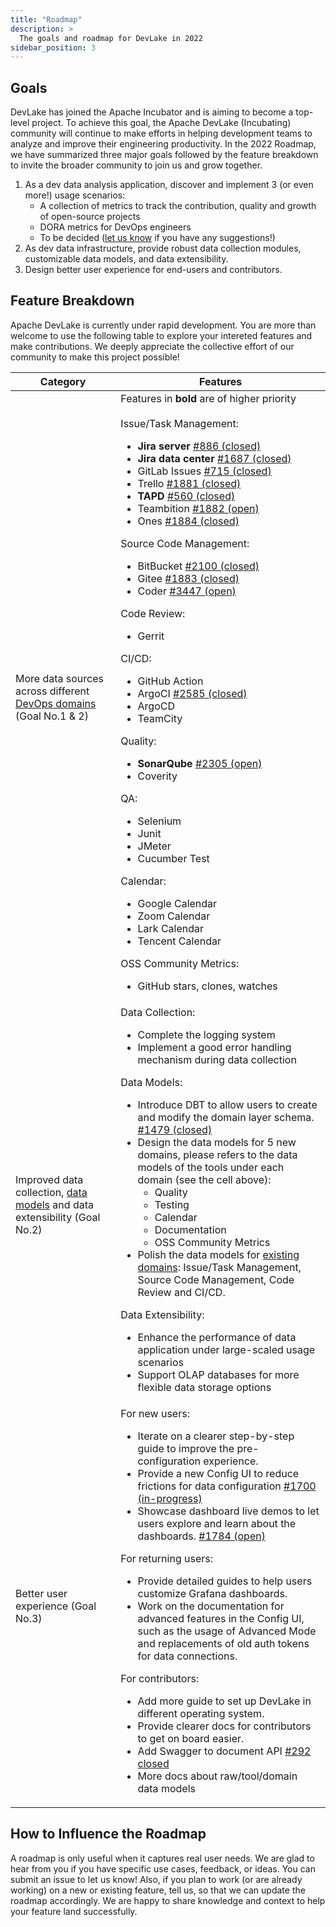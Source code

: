 ```yaml
---
title: "Roadmap"
description: >
  The goals and roadmap for DevLake in 2022
sidebar_position: 3
---
```


## Goals

DevLake has joined the Apache Incubator and is aiming to become a top-level project. To achieve this goal, the Apache DevLake (Incubating) community will continue to make efforts in helping development teams to analyze and improve their engineering productivity. In the 2022 Roadmap, we have summarized three major goals followed by the feature breakdown to invite the broader community to join us and grow together.

1. As a dev data analysis application, discover and implement 3 (or even more!) usage scenarios:
   - A collection of metrics to track the contribution, quality and growth of open-source projects
   - DORA metrics for DevOps engineers
   - To be decided ([let us know](https://join.slack.com/t/devlake-io/shared_invite/zt-17b6vuvps-x98pqseoUagM7EAmKC82xQ) if you have any suggestions!)
2. As dev data infrastructure, provide robust data collection modules, customizable data models, and data extensibility.
3. Design better user experience for end-users and contributors.

## Feature Breakdown

Apache DevLake is currently under rapid development. You are more than welcome to use the following table to explore your intereted features and make contributions. We deeply appreciate the collective effort of our community to make this project possible!

| Category                                                                                                              | Features                                                                                                                                                                                                                                                                                                                                                                                                                                                                                                                                                                                                                                                                                                                                                                                                                                                                                                                                                                                                                                                                                                                                                                                                                                                                                                                                                                                                                                                                                                                                                                                                                                                                                      |
| --------------------------------------------------------------------------------------------------------------------- | --------------------------------------------------------------------------------------------------------------------------------------------------------------------------------------------------------------------------------------------------------------------------------------------------------------------------------------------------------------------------------------------------------------------------------------------------------------------------------------------------------------------------------------------------------------------------------------------------------------------------------------------------------------------------------------------------------------------------------------------------------------------------------------------------------------------------------------------------------------------------------------------------------------------------------------------------------------------------------------------------------------------------------------------------------------------------------------------------------------------------------------------------------------------------------------------------------------------------------------------------------------------------------------------------------------------------------------------------------------------------------------------------------------------------------------------------------------------------------------------------------------------------------------------------------------------------------------------------------------------------------------------------------------------------------------------- |
| More data sources across different [DevOps domains](../DataModels/DevLakeDomainLayerSchema.md) (Goal No.1 & 2)        | Features in **bold** are of higher priority <br/><br/> Issue/Task Management: <ul><li>**Jira server** [#886 (closed)](https://github.com/apache/incubator-devlake/issues/886)</li><li>**Jira data center** [#1687 (closed)](https://github.com/apache/incubator-devlake/issues/1687)</li><li>GitLab Issues [#715 (closed)](https://github.com/apache/incubator-devlake/issues/715)</li><li>Trello [#1881 (closed)](https://github.com/apache/incubator-devlake/issues/1881)</li><li>**TAPD** [#560 (closed)](https://github.com/apache/incubator-devlake/issues/560)</li><li>Teambition [#1882 (open)](https://github.com/apache/incubator-devlake/issues/1882)</li><li>Ones [#1884 (closed)](https://github.com/apache/incubator-devlake/issues/1884)</li></ul> Source Code Management: <ul><li>BitBucket [#2100 (closed)](https://github.com/apache/incubator-devlake/issues/2100)</li><li>Gitee [#1883 (closed)](https://github.com/apache/incubator-devlake/issues/1883)</li><li>Coder [#3447 (open)](https://github.com/apache/incubator-devlake/issues/3447)</li></ul> Code Review: <ul><li>Gerrit</li></ul> CI/CD: <ul><li>GitHub Action</li><li>ArgoCI [#2585 (closed)](https://github.com/apache/incubator-devlake/issues/2585)</li><li>ArgoCD</li><li>TeamCity</li></ul>Quality: <ul><li>**SonarQube** [#2305 (open)](https://github.com/apache/incubator-devlake/issues/2305)</li><li>Coverity</li></ul> QA: <ul><li>Selenium</li><li>Junit</li><li>JMeter</li><li>Cucumber Test</li></ul> Calendar: <ul><li>Google Calendar</li><li>Zoom Calendar</li><li>Lark Calendar</li><li>Tencent Calendar</li></ul> OSS Community Metrics: <ul><li>GitHub stars, clones, watches</li></ul> |
| Improved data collection, [data models](../DataModels/DevLakeDomainLayerSchema.md) and data extensibility (Goal No.2) | Data Collection: <br/> <ul><li>Complete the logging system</li><li>Implement a good error handling mechanism during data collection</li></ul> Data Models:<ul><li>Introduce DBT to allow users to create and modify the domain layer schema. [#1479 (closed)](https://github.com/apache/incubator-devlake/issues/1479)</li><li>Design the data models for 5 new domains, please refers to the data models of the tools under each domain (see the cell above):<ul><li>Quality</li><li>Testing</li><li>Calendar</li><li>Documentation</li><li>OSS Community Metrics</li></ul></li><li>Polish the data models for [existing domains](../DataModels/DevLakeDomainLayerSchema.md): Issue/Task Management, Source Code Management, Code Review and CI/CD.</li></ul> Data Extensibility: <ul><li>Enhance the performance of data application under large-scaled usage scenarios</li><li>Support OLAP databases for more flexible data storage options</li></ul>                                                                                                                                                                                                                                                                                                                                                                                                                                                                                                                                                                                                                                                                                                                                     |
| Better user experience (Goal No.3)                                                                                    | For new users: <ul><li> Iterate on a clearer step-by-step guide to improve the pre-configuration experience.</li><li>Provide a new Config UI to reduce frictions for data configuration [#1700 (in-progress)](https://github.com/apache/incubator-devlake/issues/1700)</li><li> Showcase dashboard live demos to let users explore and learn about the dashboards. [#1784 (open)](https://github.com/apache/incubator-devlake/issues/1784)</li></ul>For returning users: <ul><li>Provide detailed guides to help users customize Grafana dashboards.</li><li>Work on the documentation for advanced features in the Config UI, such as the usage of Advanced Mode and replacements of old auth tokens for data connections.</li></ul>For contributors:<ul><li>Add more guide to set up DevLake in different operating system.</li><li>Provide clearer docs for contributors to get on board easier.</li><li>Add Swagger to document API [#292 closed](https://github.com/apache/incubator-devlake/issues/292)</li><li>More docs about raw/tool/domain data models</li></ul>                                                                                                                                                                                                                                                                                                                                                                                                                                                                                                                                                                                                                   |

## How to Influence the Roadmap

A roadmap is only useful when it captures real user needs. We are glad to hear from you if you have specific use cases, feedback, or ideas. You can submit an issue to let us know!
Also, if you plan to work (or are already working) on a new or existing feature, tell us, so that we can update the roadmap accordingly. We are happy to share knowledge and context to help your feature land successfully.
<br/><br/><br/>
